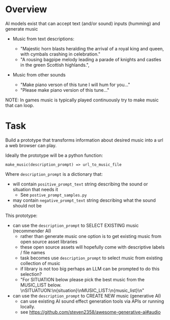 # Overview

AI models exist that can accept text (and/or sound) inputs (humming) and generate music

* Music from text descriptions:
    * "Majestic horn blasts heralding the arrival of a royal king and queen, with cymbals crashing in celebration."
    * "A rousing bagpipe melody leading a parade of knights and castles in the green Scottish highlands.",

* Music from other sounds
    * "Make piano verson of this tune I will hum for you..."
    * "Please make piano version of this tune..."

NOTE: In games music is typically played continuously try to make music that can loop.

# Task

Build a prototype that transforms information about desired music into a url a web browser can play.

Ideally the prototype will be a python function:

```make_music(description_prompt) => url_to_music_file```

Where `description_prompt` is a dictionary that:
* will contain `positive_prompt_text` string describing the sound or situation that needs it
    * See `postive_prompt_samples.py`
* may contain `negative_prompt_text` string describing what the sound should not be

This prototype:
* can use the `description_prompt` to SELECT EXISTING music (recommender AI)
    * rather than generate music one option is to get existing music from open source asset libraries
    * these open source assets will hopefully come with descriptive labels / file names
    * task becomes use `description_prompt` to select music from existing collection of music
    * if library is not too big perhaps an LLM can be prompted to do this selection?
    * "For SITUATION below please pick the best music from the MUSIC_LIST below. \nSITUATUON:\n{situation}\nMUSIC_LIST:\n{music_list}\n"
* can use the `description_prompt` to CREATE NEW music (generative AI)
    * can use existing AI sound effect generation tools via APIs or running locally.
    * see https://github.com/steven2358/awesome-generative-ai#audio

